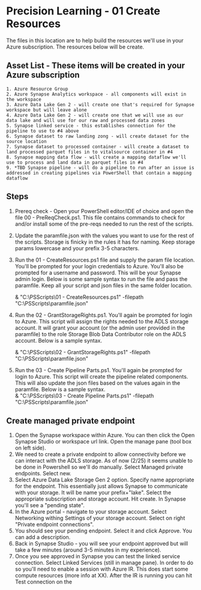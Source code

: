 # Precision Learning - 01 Create Resources

The files in this location are to help build the resources we'll use in your Azure subscription.  The resources below will be create.  


## Asset List - These items will be created in your Azure subscription 
	1. Azure Resource Group
	2. Azure Synapse Analytics workspace - all components will exist in the workspace
	3. Azure Data Lake Gen 2 - will create one that's required for Synapse workspace but will leave alone 
	4. Azure Data Lake Gen 2 - will create one that we will use as our data lake and will use for our raw and processed data zones 
	5. Synapse linked service - this establishes connection for the pipeline to use to #4 above 
	6. Synapse dataset to raw landing zong - will create dataset for the source location 
	7. Synapse dataset to processed container - will create a dataset to land processed parquet files in to vitalsource container in #4
	8. Synapse mapping data flow - will create a mapping dataflow we'll use to process and land data in parquet files in #4
	9. *TBD Synapse pipeline - will do a pipeline to run after an issue is addressed in creating pipelines via PowerShell that contain a mapping dataflow
	

## Steps 
1. Prereq check - Open your PowerShell editor/IDE of choice and open the file 00 - PreReqCheck.ps1.  This file contains commands to check for and/or install some of the pre-reqs needed to run the rest of the scripts.  
2. Update the paramfile.json with the values you want to use for the rest of the scripts.  Storage is finicky in the rules it has for naming.  Keep storage params lowercase and your prefix 3-5 characters.  
3. Run the 01 - CreateResources.ps1 file and supply the param file location.  You'll be prompted for your login credentials to Azure.  You'll also be prompted for a username and password.  This will be your Synapse admin login.  Below is some sample syntax to run the file and pass the paramfile.  Keep all your script and json files in the same folder location.  

    & "C:\PSScripts\01 - CreateResources.ps1" -filepath "C:\PSScripts\paramfile.json"
4. Run the 02 - GrantStorageRights.ps1.  You'll again be prompted for login to Azure.  This script will assign the rights needed to the ADLS storage account.  It will grant your account (or the admin user provided in the paramfile) to the role Storage Blob Data Contributor role on the ADLS account.  Below is a sample syntax.  

    & "C:\PSScripts\02 - GrantStorageRights.ps1" -filepath "C:\PSScripts\paramfile.json"

5. Run the 03 - Create Pipeline Parts.ps1.  You'll again be prompted for login to Azure.  This script will create the pipeline related components.  This will also update the json files based on the values again in the paramfile.  Below is a sample syntax.  
    & "C:\PSScripts\03 - Create Pipeline Parts.ps1" -filepath "C:\PSScripts\paramfile.json"
    
## Create managed private endpoint
1. Open the Synapse workspace within Azure.  You can then click the Open Synapse Studio or workspace url link.  Open the manage pane (tool box on left side).  
2. We need to create a private endpoint to allow connectivity before we can interact with the ADLS storage.  As of now (2/25) it seems unable to be done in Powershell so we'll do manually.  Select Managed private endpoints.  Select new.  
3. Select Azure Data Lake Storage Gen 2 option.  Specify name appropriate for the endpoint.  This essentially just allows Synapse to communicate with your storage.  It will be name your prefix+"lake".  Select the appropriate subscription and storage account.  Hit create.  In Synapse you'll see a "pending state".  
4. In the Azure portal - navigate to your storage account.  Select Networking withing Settings of your storage account.  Select on right "Private endpoint connections".  
5. You should see your pending endpoint.  Select it and click Approve.  You can add a description.  
6. Back in Synapse Studio - you will see your endpoint approved but will take a few minutes (around 3-5 minutes in my experience). 
7. Once you see approved in Synapse you can test the linked service connection.  Select Linked Services (still in manage pane).  In order to do so you'll need to enable a session with Azure IR.  This does start some compute resources (more info at XX).  After the IR is running you can hit Test connection on the 
